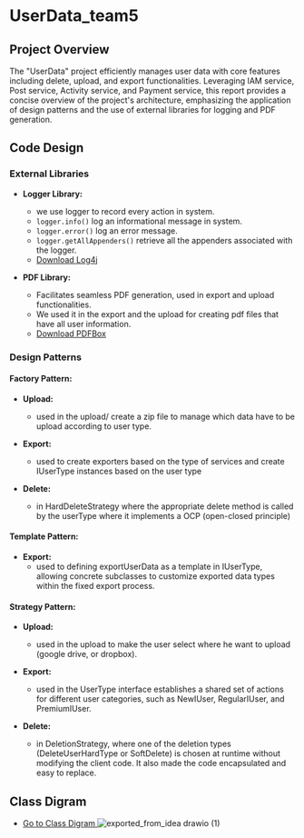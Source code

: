 # UserData_team5

## Project Overview

The "UserData" project efficiently manages user data with core features including delete, upload, and export functionalities. Leveraging IAM service, Post service, Activity service, and Payment service, this report provides a concise overview of the project's architecture, emphasizing the application of design patterns and the use of external libraries for logging and PDF generation.

## Code Design

### External Libraries

- **Logger Library:**
  - we use  logger to record every action in system.
  - `logger.info()` log an informational message in system.
  - `logger.error()` log an error message.
  - `logger.getAllAppenders()` retrieve all the appenders associated with the logger.
  - [Download Log4j](https://www.apache.org/dyn/closer.cgi/logging/log4j/1.2.17/log4j-1.2.17.zip)

- **PDF Library:**
  - Facilitates seamless PDF generation, used in export and upload functionalities.
  - We used it in the export and the upload for creating pdf files that have all user information.
  - [Download PDFBox](https://www.apache.org/dyn/closer.lua/pdfbox/3.0.1/pdfbox-app-3.0.1.jar)

### Design Patterns

#### Factory Pattern:

- **Upload:**
  - used in the upload/ create a zip file to manage which data have to be upload according to user type.

- **Export:**
  - used to create exporters based on the type of services and create IUserType instances based on the user type

- **Delete:**
  - in HardDeleteStrategy where the appropriate delete method is called by the userType where it implements a OCP (open-closed principle) 

#### Template Pattern:

- **Export:**
  - used to defining exportUserData as a template in IUserType, allowing concrete subclasses to customize exported data types within the fixed export process. 

#### Strategy Pattern:

- **Upload:**
  - used in the upload to make the user select where he want to upload (google drive, or dropbox).

- **Export:**
  - used in the UserType interface establishes a shared set of actions for different user categories, such as NewIUser, RegularIUser, and PremiumIUser. 

- **Delete:**
  - in DeletionStrategy, where one of the deletion types (DeleteUserHardType or SoftDelete) is chosen at runtime without modifying the client code.
    It also made the code encapsulated and easy to replace.

## Class Digram 
  - [Go to Class Digram ](https://drive.google.com/file/d/1mZE7ioiMUvjjc3UjM0p5xxO26OpQxIey/view?usp=sharing)
![exported_from_idea drawio (1)](https://github.com/halaassi/UserData_team5/assets/92643585/37d7c201-f7cc-4520-a690-293c6ad9cee1)

